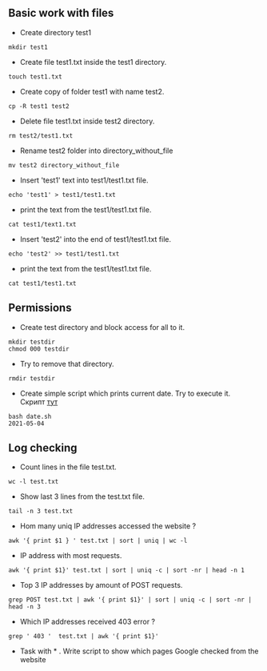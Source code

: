## Basic work with files

-    Create directory test1    
```      
mkdir test1       
```  
- Create file test1.txt inside the test1 directory.  
``` 
touch test1.txt  
```   
-    Create copy of folder test1 with name test2.   
``` 
cp -R test1 test2  
```    
-    Delete file test1.txt inside test2 directory.  
```  
rm test2/test1.txt  
```    
-    Rename test2 folder into directory_without_file
```  
mv test2 directory_without_file  
```  
-    Insert 'test1' text into test1/test1.txt file.  
``` 
echo 'test1' > test1/test1.txt  
```  
-    print the text from the test1/test1.txt file.
```  
cat test1/text1.txt
```    
-    Insert 'test2' into the end of test1/test1.txt file.  
```  
echo 'test2' >> test1/test1.txt  
```
-    print the text from the test1/test1.txt file.
```  
cat test1/test1.txt  
```   
## Permissions

-   Create test directory and block access for all to it.
```  
mkdir testdir      
chmod 000 testdir  
```  
-   Try to remove that directory.
``` 
rmdir testdir  
```  

-    Create simple script which prints current date. Try to execute it.  
Скрипт [тут](https://github.com/denysrad/test_ggs/blob/main/date.sh)    
```console      
bash date.sh
2021-05-04
```    

## Log checking

-  Count lines in the file test.txt.
```   
wc -l test.txt   
```  

- Show last 3 lines from the test.txt file. 
```  
tail -n 3 test.txt  
```  

-  Hom many uniq IP addresses accessed the website ? 
```  
awk '{ print $1 } ' test.txt | sort | uniq | wc -l  
```  

-  IP address with most requests.  
```  
awk '{ print $1}' test.txt | sort | uniq -c | sort -nr | head -n 1  
```  

-  Top 3 IP addresses by amount of POST requests.
```  
grep POST test.txt | awk '{ print $1}' | sort | uniq -c | sort -nr | head -n 3  
```

-  Which IP addresses received 403 error ? 
```  
grep ' 403 '  test.txt | awk '{ print $1}'
```

- Task with * . Write script to show which pages Google checked from the website 

